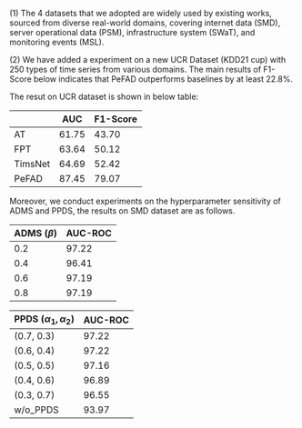 (1) The 4 datasets that we adopted are widely used by existing works, sourced from diverse real-world domains, covering internet data (SMD), server operational data (PSM), infrastructure system (SWaT), and monitoring events (MSL).

(2) We have added a experiment on a new UCR Dataset (KDD21 cup) with 250 types of time series from various domains. The main results of F1-Score below indicates that PeFAD outperforms baselines by at least 22.8%.

The resut on UCR dataset is shown in below table:

|         | AUC   | F1-Score |
| ------- | ----- | -------- |
| AT      | 61.75 | 43.70    |
| FPT     | 63.64 | 50.12    |
| TimsNet | 64.69 | 52.42    |
| PeFAD   | 87.45 | 79.07    |


Moreover, we conduct experiments on the hyperparameter sensitivity of ADMS and PPDS, the results on SMD dataset are as follows.

| ADMS ($\beta$) | AUC-ROC |
| --- | --- |
| 0.2 | 97.22 |
| 0.4 | 96.41 |
| 0.6 | 97.19 |
| 0.8 | 97.19 |

| PPDS ($\alpha_1,\alpha_2$) | AUC-ROC |
| --- | --- |
| (0.7, 0.3) | 97.22 |
| (0.6, 0.4) | 97.22 |
| (0.5, 0.5) | 97.16 |
| (0.4, 0.6) | 96.89 |
| (0.3, 0.7) | 96.55 |
| w/o_PPDS | 93.97 |
